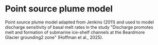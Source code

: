# Point source plume model
Point source plume model adapted from Jenkins (2011) and used to model discharge sensitivity of basal melt rates in the study "Discharge promotes melt and formation of submarine ice-shelf channels at the Beardmore Glacier grounding2
zone" (Hoffman et al., 2025).
